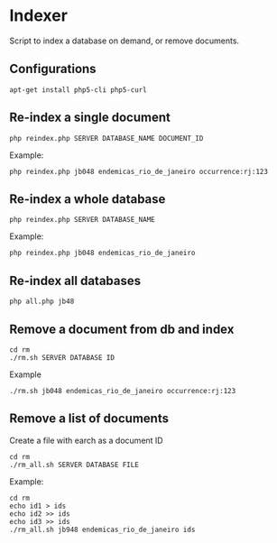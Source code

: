 # Indexer

Script to index a database on demand, or remove documents.

## Configurations

    apt-get install php5-cli php5-curl

## Re-index a single document

    php reindex.php SERVER DATABASE_NAME DOCUMENT_ID

Example:

    php reindex.php jb048 endemicas_rio_de_janeiro occurrence:rj:123

## Re-index a whole database

    php reindex.php SERVER DATABASE_NAME

Example:

    php reindex.php jb048 endemicas_rio_de_janeiro


## Re-index all databases

    php all.php jb48

## Remove a document from db and index

    cd rm
    ./rm.sh SERVER DATABASE ID

Example

    ./rm.sh jb048 endemicas_rio_de_janeiro occurrence:rj:123

## Remove a list of documents

Create a file with earch as a document ID

    cd rm
    ./rm_all.sh SERVER DATABASE FILE

Example:

    cd rm
    echo id1 > ids
    echo id2 >> ids
    echo id3 >> ids
    ./rm_all.sh jb948 endemicas_rio_de_janeiro ids

